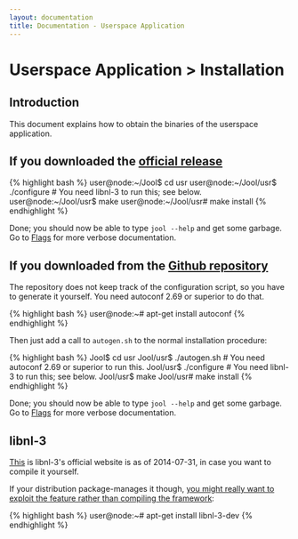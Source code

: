 ```yaml
---
layout: documentation
title: Documentation - Userspace Application
---
```


# Userspace Application > Installation

## Introduction

This document explains how to obtain the binaries of the userspace application.

## If you downloaded the [official release](download.html)

{% highlight bash %}
user@node:~/Jool$ cd usr
user@node:~/Jool/usr$ ./configure # You need libnl-3 to run this; see below.
user@node:~/Jool/usr$ make
user@node:~/Jool/usr# make install
{% endhighlight %}

Done; you should now be able to type `jool --help` and get some garbage. Go to [Flags](userspace-app-flags.html) for more verbose documentation.

## If you downloaded from the <a href="https://github.com/NICMx/NAT64" target="_blank">Github repository</a>

The repository does not keep track of the configuration script, so you have to generate it yourself. You need autoconf 2.69 or superior to do that.

{% highlight bash %}
user@node:~# apt-get install autoconf
{% endhighlight %}

Then just add a call to `autogen.sh` to the normal installation procedure:

{% highlight bash %}
Jool$ cd usr
Jool/usr$ ./autogen.sh # You need autoconf 2.69 or superior to run this.
Jool/usr$ ./configure # You need libnl-3 to run this; see below.
Jool/usr$ make
Jool/usr# make install
{% endhighlight %}

Done; you should now be able to type `jool --help` and get some garbage. Go to [Flags](userspace-app-flags.html) for more verbose documentation.

## libnl-3

<a href="http://www.carisma.slowglass.com/~tgr/libnl/" target="_blank">This</a> is libnl-3's official website is as of 2014-07-31, in case you want to compile it yourself.

If your distribution package-manages it though, <a href="https://github.com/NICMx/NAT64/issues/103" target="_blank">you might really want to exploit the feature rather than compiling the framework</a>:

{% highlight bash %}
user@node:~# apt-get install libnl-3-dev
{% endhighlight %}

